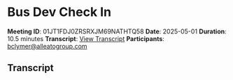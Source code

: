 # Bus Dev Check In
**Meeting ID**: 01JT1FDJ0ZRSRXJM69NATHTQ58
**Date**: 2025-05-01
**Duration**: 10.5 minutes
**Transcript**: [View Transcript](https://app.fireflies.ai/view/01JT1FDJ0ZRSRXJM69NATHTQ58)
**Participants**: bclymer@alleatogroup.com

## Transcript